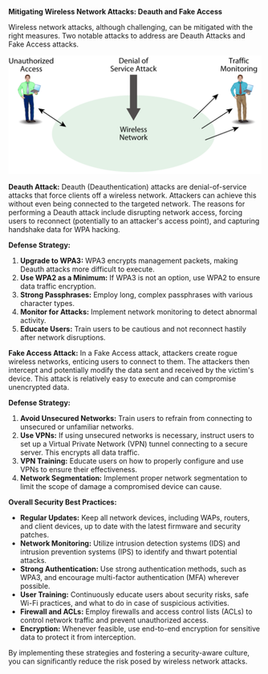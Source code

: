 **Mitigating Wireless Network Attacks: Deauth and Fake Access**

Wireless network attacks, although challenging, can be mitigated with the right measures. Two notable attacks to address are Deauth Attacks and Fake Access attacks.

![Pasted image 20230816154807](../Images/Pasted%20image%2020230816154807.png)

**Deauth Attack:** Deauth (Deauthentication) attacks are denial-of-service attacks that force clients off a wireless network. Attackers can achieve this without even being connected to the targeted network. The reasons for performing a Deauth attack include disrupting network access, forcing users to reconnect (potentially to an attacker's access point), and capturing handshake data for WPA hacking.

**Defense Strategy:**

1. **Upgrade to WPA3:** WPA3 encrypts management packets, making Deauth attacks more difficult to execute.
2. **Use WPA2 as a Minimum:** If WPA3 is not an option, use WPA2 to ensure data traffic encryption.
3. **Strong Passphrases:** Employ long, complex passphrases with various character types.
4. **Monitor for Attacks:** Implement network monitoring to detect abnormal activity.
5. **Educate Users:** Train users to be cautious and not reconnect hastily after network disruptions.

**Fake Access Attack:** In a Fake Access attack, attackers create rogue wireless networks, enticing users to connect to them. The attackers then intercept and potentially modify the data sent and received by the victim's device. This attack is relatively easy to execute and can compromise unencrypted data.

**Defense Strategy:**

1. **Avoid Unsecured Networks:** Train users to refrain from connecting to unsecured or unfamiliar networks.
2. **Use VPNs:** If using unsecured networks is necessary, instruct users to set up a Virtual Private Network (VPN) tunnel connecting to a secure server. This encrypts all data traffic.
3. **VPN Training:** Educate users on how to properly configure and use VPNs to ensure their effectiveness.
4. **Network Segmentation:** Implement proper network segmentation to limit the scope of damage a compromised device can cause.

**Overall Security Best Practices:**

- **Regular Updates:** Keep all network devices, including WAPs, routers, and client devices, up to date with the latest firmware and security patches.
- **Network Monitoring:** Utilize intrusion detection systems (IDS) and intrusion prevention systems (IPS) to identify and thwart potential attacks.
- **Strong Authentication:** Use strong authentication methods, such as WPA3, and encourage multi-factor authentication (MFA) wherever possible.
- **User Training:** Continuously educate users about security risks, safe Wi-Fi practices, and what to do in case of suspicious activities.
- **Firewall and ACLs:** Employ firewalls and access control lists (ACLs) to control network traffic and prevent unauthorized access.
- **Encryption:** Whenever feasible, use end-to-end encryption for sensitive data to protect it from interception.

By implementing these strategies and fostering a security-aware culture, you can significantly reduce the risk posed by wireless network attacks.